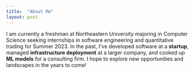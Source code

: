 ```yaml
---
title:  "About Me"
layout: post
---
```


I am currently a freshman at Northeastern University majoring in Computer Science seeking internships in software engineering and quantitative trading for Summer 2023. In the past, I've developed software at a **startup**, managed **infrastructure deployment** at a larger company, and cooked up **ML models** for a consulting firm. I hope to explore new opportunities and landscapes in the years to come!
